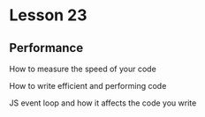 # Lesson 23
## Performance

How to measure the speed of your code

How to write efficient and performing code

JS event loop and how it affects the code you write

